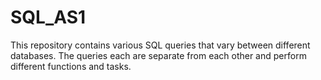 # SQL_AS1
This repository contains various SQL queries that vary between different databases.
The queries each are separate from each other and perform different functions and tasks. 
